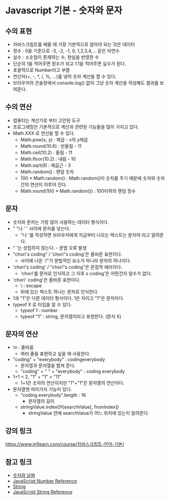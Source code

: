 # Javascript 기본 - 숫자와 문자

## 수의 표현
- 자바스크립트를 배울 때 가장 기본적으로 알아야 되는 것은 데이터
- 정수 : 0을 기준으로 -3, -2, -1, 0, 1,2,3,4,... 같은 자연수
- 실수 : 소숫점이 존재하는 수, 현실을 반영한 수
- 단순히 1을 적어주면 정수가 되고 1.1을 적어주면 실수가 된다.
- 포괄적으로 Number라고 부름
- 연산자(+, -, *, /, %, ...)를 넣어 숫자 계산을 할 수 있다.
- 브라우저의 콘솔창에서 console.log() 없이 그냥 숫자 계산을 작성해도 결과를 보여준다.

## 수의 연산
- 컴퓨터는 계산기로 부터 고안된 도구
- 프로그래밍은 기본적으로 계산과 관련된 기능들을 많이 가지고 있다.
- Math.XXX 로 연산을 할 수 있다.
    - Math.pow(x, y) : 제곱 - x의 y제곱
    - Math.round(10.6) : 반올림 - 11
    - Math.ceil(10.2) : 올림 - 11
    - Math.floor(10.2) : 내림 - 10
    - Math.sqrt(9) : 제곱근 - 3
    - Math.random() : 랜덤 숫자
    - 100 * Math.random() : Math.random()이 숫자를 주기 때문에 숫자와 숫자간의 연산이 이루어 진다.
    - Math.round(100 * Math.random()) : 100이하의 랜덤 정수

## 문자
- 숫자와 문자는 가장 많이 사용하는 데이터 형식이다.
- " "나 ' ' 사이에 문자를 넣는다.
    - "나 '를 작성하면 브라우저에게 지금부터 나오는 텍스트는 문자야 라고 알려준다.
- " '는 성립하지 않는다. - 문법 오류 발생
- "chori's coding" / 'chori"s coding'은 올바른 표현이다.
    - 사이에 나온 '/"가 문법적인 요소가 아니라 문자의 하나이다.
- 'chori's coding' / "chori"s coding"은 문접적 에러이다.
    - 'chori'를 문자로 인식하고 그 이후 s coding'은 어떤건지 알수가 없다.
- 'chori\' coding'은 올바른 표현이다.
    - \ : escape
    - 뒤에 있는 텍스트 하나는 문자로 인식한다.
- 1과 "1"은 다른 데이터 형식이다. 1은 자이고 "1"은 문자이다.
- typeof X 로 타입을 알 수 있다.
    - typeof 1 : number
    - typeof "1" : string, 문자열이라고 표현한다. (문자 X)

## 문자의 연산
- \n : 줄바꿈
    - 여러 줄을 표현하고 싶을 때 사용한다.
- "coding" + "everybody" : codingeverybody
    - 문자열과 문자열을 합쳐 준다.
    - "coding" + " " + "everybody" : coding everybody
- 1+1 = 2, "1" + "1" = "11"
    - 1+1은 숫자의 연산이지만 "1"+"1"은 문자열의 연산이다.
- 문자열엔 여러가지 기능이 있다.
    - "coding everybody".length : 16
        - 문자열의 길이
    - stringValue.indexOf(searchValue[, fromIndex])
        - stringValue 안에 searchValue가 어느 위치에 있는지 알려준다.

## 강의 링크
https://www.inflearn.com/course/지바스크립트-언어-기본/

## 참고 링크
- [숫자와 날짜](https://developer.mozilla.org/ko/docs/Web/JavaScript/Guide/Numbers_and_dates)
- [JavaScript Number Reference](https://www.w3schools.com/jsref/jsref_obj_number.asp)
- [String](https://developer.mozilla.org/ko/docs/Web/JavaScript/Reference/Global_Objects/String)
- [JavaScript String Reference](https://www.w3schools.com/jsref/jsref_obj_string.asp)